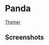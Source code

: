 # Panda
[Themer](https://themer.dev/?activeColorSet=dark&colors.dark.shade0=%23383838&colors.dark.shade7=%23D6F7E6&colors.dark.accent0=%23FFC6DE&colors.dark.accent2=%23F3E4FF&colors.dark.accent3=%23ABEFF3&colors.dark.accent1=%23FFE6DE&colors.dark.accent4=%23D2FCFF&colors.dark.accent5=%23CCE6FF&colors.dark.accent6=%23D6F7E6&colors.dark.accent7=%23ffd5c7&calculateIntermediaryShades.dark=true)

## Screenshots
